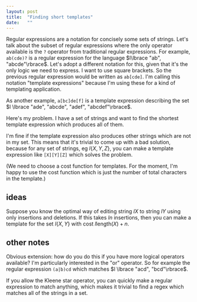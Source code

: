 ```yaml
---
layout: post
title:  "Finding short templates"
date:   ""
---
```


Regular expressions are a notation for concisely some sets of strings. Let's talk about the subset of regular expressions where the only operator available is the `?` operator from traditional regular expressions. For example, `ab(cde)?` is a regular expression for the language $l\lbrace "ab", "abcde"\rbrace$. Let's adopt a different notation for this, given that it's the only logic we need to express. I want to use square brackets. So the previous regular expression would be written as `ab[cde]`. I'm calling this notation "template expressions" because I'm using these for a kind of templating application.

As another example, `a[bc]de[f]` is a template expression describing the set $l \lbrace "ade", "abcde", "adef", "abcdef"\rbrace$.

Here's my problem. I have a set of strings and want to find the shortest template expression which produces all of them.

I'm fine if the template expression also produces other strings which are not in my set. This means that it's trivial to come up with a bad solution, because for any set of strings, eg $l \lbrace X, Y, Z\rbrace$, you can make a template expression like `[X][Y][Z]` which solves the problem.

(We need to choose a cost function for templates. For the moment, I'm happy to use the cost function which is just the number of total characters in the template.)

## ideas

Suppose you know the optimal way of editing string $l X$ to string $l Y$ using only insertions and deletions. If this takes $l n$ insertions, then you can make a template for the set $l \lbrace X, Y \rbrace$ with cost $l \text{length}(X) + n$.

## other notes

Obvious extension: how do you do this if you have more logical operators available? I'm particularly interested in the "or" operator. So for example the regular expression `(a|b)cd` which matches $l \lbrace "acd", "bcd"\rbrace$.

If you allow the Kleene star operator, you can quickly make a regular expression to match anything, which makes it trivial to find a regex which matches all of the strings in a set.
